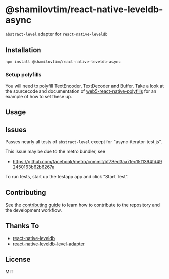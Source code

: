 # @shamilovtim/react-native-leveldb-async

`abstract-level` adapter for `react-native-leveldb`

## Installation

```sh
npm install @shamilovtim/react-native-leveldb-async
```

### Setup polyfills

You will need to polyfill TextEncoder, TextDecoder and Buffer. Take a look at the sourcecode and documentation of [web5-react-native-polyfills](https://github.com/TBD54566975/web5-react-native-polyfills) for an example of how to set these up.

## Usage

## Issues

Passes nearly all tests of `abstract-level` except for "async-iterator-test.js".

This issue may be due to the metro bundler, see

- https://github.com/facebook/metro/commit/bf73ed3aa7fec15f1394fd492450163b62b6267a

To run tests, start up the testapp app and click "Start Test".

## Contributing

See the [contributing guide](CONTRIBUTING.md) to learn how to contribute to the repository and the development workflow.

## Thanks To

- [react-native-leveldb](https://github.com/greentriangle/react-native-leveldb)
- [react-native-leveldb-level-adapter](https://github.com/swittk/react-native-leveldb-level-adapter)

## License

MIT
